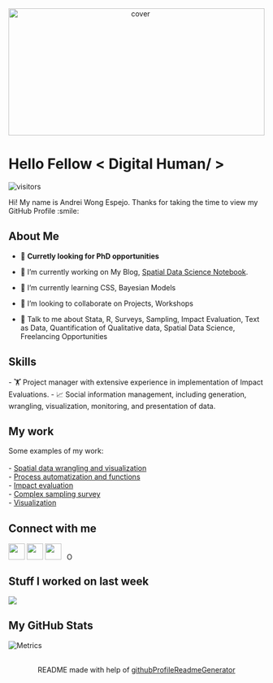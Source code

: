 
<div align="center">
<img width="100%" height = "250px" src="https://i.imgur.com/ZPAVRqs.jpg" alt="cover" />
</div>

<h1> Hello Fellow < Digital Human/ > </h1>
<p align='center'>

![visitors](https://visitor-badge.glitch.me/badge?page_id=Andrei-WongE.Andrei-WongE)

</p>
<div size='20px'> Hi! My name is Andrei Wong Espejo. Thanks for taking the time to view my GitHub Profile :smile:
</div>

<h2> About Me </h2>

- 💬 **Curretly looking for PhD opportunities**

- 🔭 I’m currently working on My Blog, <a href="https://andrei-wonge.github.io/Spatial_notes/">Spatial Data Science Notebook</a>.

- 🌱 I’m currently learning CSS, Bayesian Models 

- 👯 I’m looking to collaborate on Projects, Workshops 

- 💬 Talk to me about Stata, R, Surveys, Sampling, Impact Evaluation, Text as Data, Quantification of Qualitative data, Spatial Data Science, Freelancing Opportunities

<h2> Skills </h2>
- 🏋️ Project manager with extensive experience in implementation of Impact Evaluations.
- 📈 Social information management, including generation, wrangling, visualization, monitoring, and presentation of data.

<h2> My work </h2>
Some examples of my work:
<br></br>
   - <a href="https://andrei-wonge.github.io/Spatial_notes/"> Spatial data wrangling and visualization</a><br>
   - <a href="https://github.com/Andrei-WongE/SDG_UIS_indicators_extractor"> Process automatization and functions</a><br>
   - <a href="https://github.com/Andrei-WongE/Randomization_Proyect-C"> Impact evaluation </a><br>
   - <a href="https://github.com/Andrei-WongE/FI_survey_HFC"> Complex sampling survey </a><br>
   - <a href="https://github.com/Andrei-WongE/ENE_ENAHO_workflow"> Visualization </a><br>

 
<h2> Connect with me </h2>
<a href = 'https://www.twitter.com/@Andrei_WongE'> <img width = '32px' align= 'center' src="https://raw.githubusercontent.com/rahulbanerjee26/githubAboutMeGenerator/main/icons/twitter.svg"/></a> 
<a href = 'https://www.github.com/Andrei-WongE'> <img width = '32px' align= 'center' src="https://raw.githubusercontent.com/rahulbanerjee26/githubAboutMeGenerator/main/icons/github.svg"/></a> 
 <a href = 'https://www.linkedin.com/in/andrei-wonge/'> <img width = '32px' align= 'center' src="https://raw.githubusercontent.com/rahulbanerjee26/githubAboutMeGenerator/main/icons/linked-in-alt.svg"/></a> 
<a
    id="cy-effective-orcid-url"
    class="underline"
    href="https://orcid.org/0000-0001-8278-3149"
    target="orcid.widget"
    rel="me noopener noreferrer"
    style="vertical-align: bottom">
    <img
        src="https://orcid.org/sites/default/files/images/orcid_24x24.png"
        style="width: 1em; margin-inline-start: 0.5em"
        alt="ORCID iD icon"/>
      <! -- https://orcid.org/0000-0001-8278-3149 -->
 </a>

<h2> Stuff I worked on last week  </h2>
<a href="https://github.com/anuraghazra/github-readme-stats">
<img align="center" src="https://github-readme-stats.vercel.app/api?username=Andrei-WongE&show_icons=true&theme=omni&count_private=true&compact=True"/>
</a>


<h2> My GitHub Stats </h2>

![Metrics](https://metrics.lecoq.io/Andrei-WongE?template=terminal&base.header=0&base.activity=0&base.repositories=0&base.metadata=0&languages=1&languages.limit=8&languages.colors=github&languages.threshold=0%25&config.timezone=America%2FToronto)


<br>
<footer align='center'>README made with help of <a href='https://github.com/rahulbanerjee26/githubProfileReadmeGenerator'>githubProfileReadmeGenerator</a> </footer>
